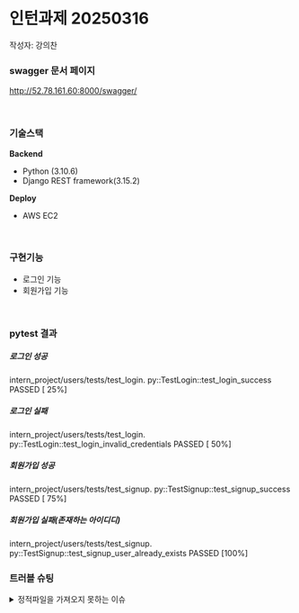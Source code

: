 
# 인턴과제 20250316

작성자: 강의찬


### swagger 문서 페이지
http://52.78.161.60:8000/swagger/


<br>

### 기술스택
**Backend**
- Python (3.10.6)
- Django REST framework(3.15.2)

**Deploy**
- AWS EC2

<br>

### 구현기능
 - 로그인 기능
 - 회원가입 기능


<br>

### pytest 결과

##### 로그인 성공
intern_project/users/tests/test_login.
py::TestLogin::test_login_success PASSED [ 25%] <br>

##### 로그인 실패
intern_project/users/tests/test_login.
py::TestLogin::test_login_invalid_credentials PASSED [ 50%]<br>

##### 회원가입 성공
intern_project/users/tests/test_signup.
py::TestSignup::test_signup_success PASSED [ 75%]<br>

##### 회원가입 실패(존재하는 아이디디)
intern_project/users/tests/test_signup.
py::TestSignup::test_signup_user_already_exists PASSED [100%]<br>


### 트러블 슈팅
<details>
<summary> 정적파일을 가져오지 못하는 이슈  </summary>
<div markdown="1">

#### 문제발생
**/swagger/** 에 정상적으로 접속되었지만 
api 문서가 정상적으로 출력되지 않은 이슈가 발생

#### 해결
whitenoise를 가상환경에 설치


```bash
# whitenoise 설치
pip install whitenoise


INSTALLED_APPS = ['whitenoise.runserver_nostatic'] #추가

MIDDLEWARE = ['whitenoise.middleware.WhiteNoiseMiddleware']

STATICFILES_STORAGE = "whitenoise.storage.CompressedManifestStaticFilesStorage"

```

**정상출력 확인**

</div>
</details>
